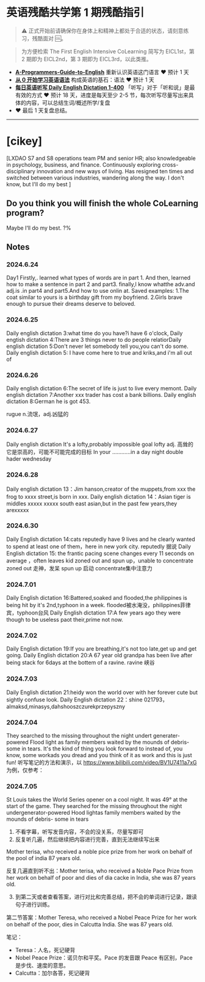 # 英语残酷共学第 1 期残酷指引

> ⚠️ 正式开始前请确保你在身体上和精神上都处于合适的状态，请刻意练习，残酷面对 🆒。

> 为方便检索 The First English Intensive CoLearning 简写为 EICL1st，第 2 期即为 EICL2nd，第 3 期即为 EICL3rd，以此类推。

- [**A-Programmers-Guide-to-English**](https://github.com/yujiangshui/A-Programmers-Guide-to-English) 重新认识英语这门语言 ❤️ 预计 1 天
- [**从 0 开始学习英语语法**](https://hzpt-inet-club.github.io/english-note/) 构成英语的基石：语法 ❤️ 预计 1 天
- [**每日英语听写 Daily English Dictation 1-400**](https://www.bilibili.com/video/BV1U7411a7xG?p=3&vd_source=bc0666711d2280c24d54945ab9c11146) 「听写」对于「听和说」是最有效的方式 ❤️ 预计 18 天，进度是每天至少 2-5 节，每次听写尽量写出来具体的内容，可以总结生词/概述所学/复盘
- ❤️ 最后 1 天复盘总结。

---

# [cikey]
[LXDAO S7 and S8 operations team PM and senior HR; also knowledgeable in psychology, business, and finance. Continuously exploring cross-disciplinary innovation and new ways of living. Has resigned ten times and switched between various industries, wandering along the way. I don't know, but I'll do my best ]

## Do you think you will finish the whole CoLearning program?
Maybe I‘ll do my best. ?%

## Notes
### 2024.6.24
Day1 Firstly,. learned what types of words are in part 1. And then, learned how to make a sentence in part 2 and part3. finally,l know whatthe adv.and adj.is .in part4 and part5.And how to use onlin at.
Saved examples: 1.The coat similar to yours is a birthday gift from my boyfriend. 2.Girls brave enough to pursue their dreams deserve to beloved.

### 2024.6.25
Daily english dictation 3:what time do you have?i have 6 o'clock, Daily engtish dictation 4:There are 3 things never to do people relatiorDaily english dictation 5:Don't never let somebody tell you,you can't do some. Daily english dictation 5: I have come here to true and kriks,and i'm all out of

### 2024.6.26
Daily english dictation 6:The secret of life is just to live every memont.
Daily english dictation 7:Another xxx trader has cost a bank billions.
Daily english dictation 8:German            he is got 453.

rugue n.流氓，adj.凶猛的

### 2024.6.27
Daily english dictation
It's a lofty,probably impossible goal
lofty  adj. 高耸的 
它是崇高的，可能不可能完成的目标
In your …………in a day night  double hader wednesday

### 2024.6.28
Daily english dictation 13：Jim hanson,creator of the muppets,from xxx the frog to xxxx street,is born in xxx.
Daily english dictation 14：Asian tiger is middles xxxxx xxxxx south east asian,but in the past few years,they arexxxxx

### 2024.6.30
Daily English dictation 14:cats reputedly have 9 lives and he clearly wanted to spend at least one of them，here in new york city.
reputedly 据说
Daily English dictation 15: the frantic pacing scene changes every 11 seconds on average ，often leaves kid zoned out and spun up，unable to concentrate
zoned out 走神，发呆
spun up 启动
concentrate集中注意力

### 2024.7.01
Daily English dictation 16:Battered,soaked and flooded,the philippines is being hit by it's 2nd,typhoon in a week.
flooded被水淹没，philippines菲律宾，typhoon台风
Daily English dictation 17:A few years ago they were though to be useless paot their,prime not now.

### 2024.7.02
Daily English dictation 19:If you are breathing,it's not too late,get up and get going.
Daily English dictation 20:A 67 year old grandpa has been live after being stack for 6days at the bottem of a ravine.
ravine 峡谷

### 2024.7.03
Daily English dictation 21:heidy won the world over with her forever cute but sightly confuse look.
Daily English dictation 22：shine 021793，almaksd,minasys,dahshooszczurekprzepyszny

### 2024.7.04
They searched to the missing throughout the night undert generater-powered Flood light  as family members waited by the mounds of debris- some in tears.
It's the kind of thing you look forward to instead of, you know, some workads you dread and you think of it as work and this is just fun!
听写笔记的方法和演示，以 https://www.bilibili.com/video/BV1U7411a7xG 为例，仅参考：

### 2024.7.05
St Louis takes the World Series opener on a cool night. It was 49° at the start of the game.
They searched for the missing throughout the night undergenerator-powered Hood lightas family members waited by the mounds of debris- some
in tears

1. 不看字幕，听写发音内容，不会的没关系，尽量写即可
2. 反复听几遍，然后继续把内容进行完善，直到无法继续写出来

Mother terisa, who received a noble pice prize from her work on behalf of the pool of india 87 years old.

反复几遍直到听不出：Mother terisa, who received a Noble Pace Prize from her work on behalf of poor and dies of dia cacke in India, she was 87 years old.

3. 到第二天或者查看答案，进行对比和完善总结，把不会的单词进行记录，跟读句子进行训练。

第二节答案：Mother Teresa, who received a Nobel Peace Prize for her work on behalf of the poor, dies in Calcutta India. She was 87 years old.

笔记：

- Teresa：人名，死记硬背
- Nobel Peace Prize：诺贝尔和平奖。Pace 的发音跟 Peace 有区别，Pace 是步伐、速度的意思。
- Calcutta：加尔各答，死记硬背

